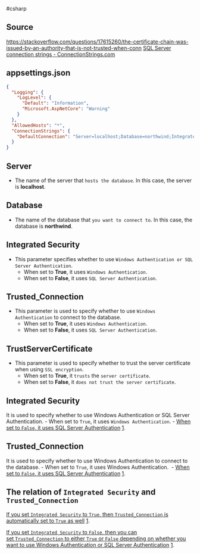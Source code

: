 #csharp 
## Source
https://stackoverflow.com/questions/17615260/the-certificate-chain-was-issued-by-an-authority-that-is-not-trusted-when-conn
[SQL Server connection strings - ConnectionStrings.com](https://www.connectionstrings.com/sql-server/)

## appsettings.json
```json
{
  "Logging": {
    "LogLevel": {
      "Default": "Information",
      "Microsoft.AspNetCore": "Warning"
    }
  },
  "AllowedHosts": "*",
  "ConnectionStrings": {
    "DefaultConnection": "Server=localhost;Database=northwind;Integrated Security=True;Trusted_Connection=True;TrustServerCertificate=True"
  }
}
```
## **Server**
-  The name of the server that `hosts the database`. In this case, the server is **localhost**.
## **Database**
- The name of the database that `you want to connect to`. In this case, the database is **northwind**.
## **Integrated Security**
- This parameter specifies whether to use `Windows Authentication or SQL Server Authentication`. 
	- When set to **True**, it uses `Windows Authentication`. 
	- When set to **False**, it uses `SQL Server Authentication`.
## **Trusted_Connection**
- This parameter is used to specify whether to use `Windows Authentication` to connect to the database. 
	- When set to **True**, it uses `Windows Authentication`. 
	- When set to **False**, it uses `SQL Server Authentication`.
## **TrustServerCertificate**
-  This parameter is used to specify whether to trust the server certificate when using `SSL encryption`. 
	- When set to **True**, it `trusts` the `server certificate`. 
	- When set to **False**, it `does not trust the server certificate`.
## **Integrated Security**
It is used to specify whether to use Windows Authentication or SQL Server Authentication. 
	- When set to `True`, it uses `Windows Authentication`.
	- [When set to `False`, it uses SQL Server Authentication](https://stackoverflow.com/questions/1642483/when-using-trusted-connection-true-and-sql-server-authentication-will-this-affe) [1](https://stackoverflow.com/questions/1642483/when-using-trusted-connection-true-and-sql-server-authentication-will-this-affe).

## Trusted_Connection
It is used to specify whether to use Windows Authentication to connect to the database. 
	- When set to `True`, it uses Windows Authentication. 
	- [When set to `False`, it uses SQL Server Authentication](https://stackoverflow.com/questions/1642483/when-using-trusted-connection-true-and-sql-server-authentication-will-this-affe) [1](https://stackoverflow.com/questions/1642483/when-using-trusted-connection-true-and-sql-server-authentication-will-this-affe).

## The relation of `Integrated Security` and `Trusted_Connection`
[If you set `Integrated Security` to `True`, then `Trusted_Connection` is automatically set to `True` as well](https://stackoverflow.com/questions/1642483/when-using-trusted-connection-true-and-sql-server-authentication-will-this-affe) [1](https://stackoverflow.com/questions/1642483/when-using-trusted-connection-true-and-sql-server-authentication-will-this-affe).

[If you set `Integrated Security` to `False`, then you can set `Trusted_Connection` to either `True` or `False` depending on whether you want to use Windows Authentication or SQL Server Authentication](https://stackoverflow.com/questions/1642483/when-using-trusted-connection-true-and-sql-server-authentication-will-this-affe) [1](https://stackoverflow.com/questions/1642483/when-using-trusted-connection-true-and-sql-server-authentication-will-this-affe).